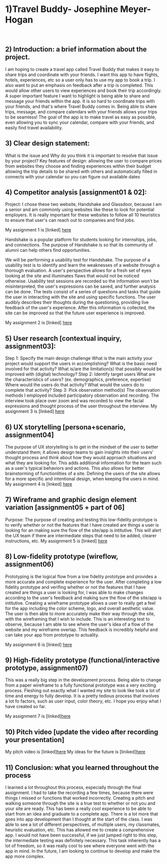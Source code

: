 # 1)Travel Buddy- Josephine Meyer-Hogan
</br>

## 2) Introduction: a brief information about the project. 
I am hoping to create a travel app called Travel Buddy that makes it easy to share trips and coordinate with your friends. I want this app to have flights, hotels, experiences, etc so a user only has to use my app to book a trip. I also want to put an emphasis on feedback after a trip is completed. This would allow other users to view experiences and book their trip accordingly. A super important feature I want to highlight is being able to share and message your friends within the app. It is so hard to coordinate trips with your friends, and that's where Travel Buddy comes in. Being able to share trips, message, and compare calendars with your friends allows your trips to be seamless! The goal of the app is to make travel as easy as possible, even allowing you to sync your calendar, compare with your friends, and easily find travel availability.
</br>

## 3) Clear design statement: 
What is the issue and Why do you think it is important to resolve that issue by your project? 
Key features of design:
allowing the user to compare prices from websites they choose and finding experiences within their budget
allowing the trip details to be shared with others and automatically filled in
connects with your calendar so you can figure out available dates
</br>

## 4) Competitor analysis [assignment01 & 02]:
Project: I chose these two website, Handshake and Glassdoor, because I am a senior and am commonly using websites like these to look for potential employers. It is really important for these websites to follow all 10 heuristics to ensure that user's can reach out to companies and find jobs.

My assignment 1 is [linked] [here](https://github.com/jomh17/DH-110/tree/main/WEEK%201)

Handshake is a popular platform for students looking for internships, jobs, and connections. The purpose of Handshake is so that its community of alumni can help others find opportunities.

We will be performing a usability test for Handshake. The purpose of a usability test is to identify and learn the weaknesses of a website through a thorough evaluation. A user's perspective allows for a fresh set of eyes looking at the site and illuminates flaws that would not be noticed otherwise. Usability test sessions are recorded so the information won't be misinterpreted, the user's expressions can be saved, and further analysis can be done. The tests consist of a series of questions and tasks that guide the user in interacting with the site and using specific functions. The user audibly describes their thoughts during the questioning, providing live feedback of the user's experience. After this information is collected, the site can be improved so that the future user experience is improved.

My assignment 2 is [linked] [here](https://github.com/jomh17/DH-110/tree/main/Week%202)
</br>

## 5) User research [contextual inquiry, assignment03]:
Step 1: Specify the main design challenge
What is the main activity your project would support the users in accomplishing?
What is the basic need involved for that activity?
What is/are the limitation(s) that possibly would be improved with (digital) technology?
Step 2: Identify target users
What are the characteristics of users? (ex. demographics, preference, expertise)
Where would the users do that activity?
What would the users do to complete that activity?
Step 3: Pick observation method(s)
The observation methods I employed included participatory observation and recording. The interview took place over zoom and was recorded to view the facial expressions and thought process of the user throughout the interview.
My assignment 3 is [linked] [here](https://github.com/jomh17/DH-110/tree/main/Week%203)
</br>

## 6) UX storytelling [persona+scenario, assignment04]
The purpose of UX storytelling is to get in the mindset of the user to better understand them; it allows design teams to gain insights into their users’ thought process and think about how they would approach situations and what they are looking for. This adds additional information for the team such as a user's typical behaviors and actions. This also allows for better brainstorming of functionlities of a site. Defining the users of the site allows for a more specific and intentional design, when keeping the users in mind.
My assignment 4 is [linked] [here](https://github.com/jomh17/DH-110/tree/main/Week%204)
</br>
## 7) Wireframe and graphic design element variation [assignment05 + part of 06]
Purpose: The purpose of creating and testing this low-fidelity prototype is to verify whether or not the features that I have created are things a user is looking for an making sure the flow of the site/app is intitutive. This will alert the UX team if there are intermediate steps that need to be added, clearer instructions, etc.
My assignment 5 is [linked] [here](https://github.com/jomh17/DH-110/tree/main/Week%205)
</br>

## 8) Low-fidelity prototype (wireflow, assignment06)
Prototyping is the logical flow from a low fidelity prototype and provides a more accurate and complete experience for the user. After completing a low fidelity prototype and verifing whether or not the features that I have created are things a user is looking for, I was able to make changes according to the user's feedback and making sure the flow of the site/app is intitutive. Creating a wireframe prototype allows a user to really get a feel for the app including the color scheme, logo, and overall aesthetic value. The user is then able to more accurately make their way through the site, with the wireframing that I wish to include. This is an interesting test to observe, because I am able to see where the user's idea of a flow of the website and my wireframe overlap. This feedback is incredibly helpful and can take your app from prototype to actuality.

My assignment 6 is [linked] [here](https://github.com/jomh17/DH-110/tree/main/Week%206)
</br>

## 9) High-fidelity prototype (functional/interactive prototype, assignment07)
This was a really big step in the development process. Being able to change from a paper wireframe to a fully functional prototype was a very exciting process. Fleshing out exactly what I wanted my site to look like took a lot of time and energy to fully develop. It is a pretty tedious process that involves a lot fo factors, such as user input, color theory, etc. I hope you enjoy what I have created so far. 

My assignment 7 is [linked][here](https://framer.com/share/Travel-Buddy--73PD0WFXm6N6I2dJnPGd/t2YLvtVVl)
</br>

## 10) Pitch video [update the video after recording your presentation]
My pitch video is [linked][here](https://drive.google.com/file/d/1ZRg02PnkgJNyWJt2uLregyHHi9c3RSlm/view?usp=sharing)
My ideas for the future is [liniked][here](https://drive.google.com/file/d/1Kgy2nkBwYxh5b3ba5jQMuo8q70dszy5O/view?usp=sharing)
</br>

## 11) Conclusion: what you learned throughout the process
I learned a lot throughout this process, especially through the final assignment. I had to take the recording a few times, because there were things I missed or functions that worked incorrectly. Creating a pitch and walking someone through the site is a true test to whether or not you and your site are ready. This has been a really cool experience to be able to start from an idea and graduate to a complete app. There is a lot more that goes into app development than I thought at the start of the class. I was able to see a lot of different perspectives, of multiple users, my classmates, heuristic evaluation, etc. This has allowed me to create a comprehensive app. I would not have been successful, if we just jumped right to this step, the intermediate testing was definitely necessary. This task inherently has a lot of freedom, so it was really cool to see where everyone went with the app in mind. In the future, I am looking to continue to develop and make the app more complex. 
